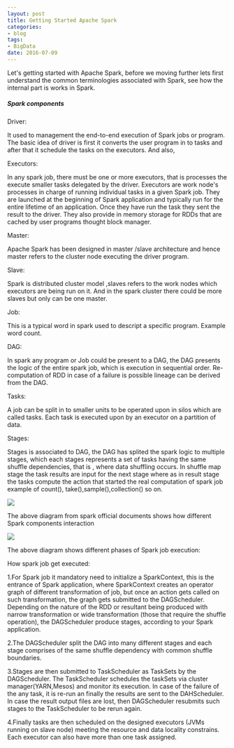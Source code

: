 ```yaml
---
layout: post
title: Getting Started Apache Spark
categories:
- blog
tags:
- BigData
date: 2016-07-09
---
```


Let's getting started with Apache Spark,  before we moving further lets first understand the common terminologies associated with Spark, see how the internal part is works in Spark.

##### Spark components

Driver: 

It used to management the end-to-end execution of Spark jobs or program. The basic idea of driver is first it converts the user program in to tasks and after that it schedule the tasks on the executors. And also,  

Executors:

In any spark job, there must be one or more executors, that is processes the execute smaller tasks delegated by the driver. Executors are work node's processes in charge of running individual tasks in a given Spark job. They are launched at the beginning of Spark application and typically run for the entire lifetime of an application. Once they have run the task they sent the result to the driver. They also provide in memory storage for RDDs that are cached by user programs thought block manager.

Master: 

Apache Spark has been designed in master /slave architecture and hence master refers to the cluster node executing the driver program.

Slave:

Spark is distributed cluster model ,slaves refers to the work nodes which executors are being run on it. And in the spark cluster there could be more slaves but only can be one master.  

Job:

This is a typical word in spark used to descript a specific program. Example  word count.

DAG:

In spark any program or Job could be present to a DAG, the DAG presents the logic of the entire spark job, which is execution in sequential order. Re-computation of RDD in case of a failure is possible lineage can be derived from the DAG.

Tasks:

A job can be split in to smaller units to be operated upon in silos which are called tasks. Each task is executed upon by an executor on a partition of data.

Stages:

Stages is associated to DAG, the DAG has splited the spark logic to multiple stages, which each stages represents a set of tasks having the same shuffle dependencies, that is , where data shuffling occurs. In shuffle map stage the task results are input for the next stage where as in result stage the tasks compute the action that started the real computation of spark job example of count(), take(),sample(),collection() so on.

![](http://feng.io/static/spark_internal/01.png)

The above diagram from spark official documents shows how different Spark components interaction 



![](http://feng.io/static/spark_internal/02.png)

The above diagram shows different phases of Spark job execution:

How spark job get executed:

1.For Spark job it mandatory need to initialize a SparkContext, this is the entrance of Spark application, where SparkContext creates an operator graph of different transformation of job, but once an action gets called on such transformation, the graph gets submitted to the DAGScheduler. Depending on the nature of the RDD or resultant being produced with narrow transformation or wide transformation (those that require the shuffle operation), the DAGScheduler produce stages, according to your Spark application.

2.The DAGScheduler split the DAG into many different stages and each stage comprises of the same shuffle dependency with common shuffle boundaries. 

3.Stages are then  submitted to TaskScheduler as TaskSets by the DAGScheduler. The TaskScheduler schedules the taskSets via cluster manager(YARN,Mesos) and monitor its execution. In case of the failure of the any task, it is re-run an finally the results are sent to the DAHScheduler. In case the result output files are lost, then DAGScheduler resubmits such stages to the TaskScheduler to be rerun again.

4.Finally tasks are then scheduled on the designed executors (JVMs running on slave node) meeting the resource and data locality constrains. Each executor can also have more than one task assigned.